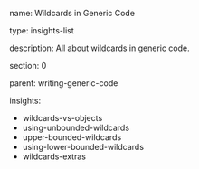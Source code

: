name: Wildcards in Generic Code

type: insights-list

description: All about wildcards in generic code.

section: 0

parent: writing-generic-code

insights:
  - wildcards-vs-objects
  - using-unbounded-wildcards
  - upper-bounded-wildcards
  - using-lower-bounded-wildcards
  - wildcards-extras
